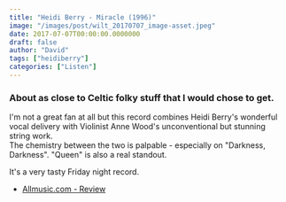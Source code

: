 ```yaml
---
title: "Heidi Berry - Miracle (1996)"
image: "/images/post/wilt_20170707_image-asset.jpeg"
date: 2017-07-07T00:00:00.0000000
draft: false
author: "David"
tags: ["heidiberry"]
categories: ["Listen"]
---
```

### About as close to Celtic folky stuff that I would chose to get. 

 I'm not a great fan at all but this record combines Heidi Berry's wonderful vocal delivery with Violinist Anne Wood's unconventional but stunning string work.  
The chemistry between the two is palpable - especially on "Darkness, Darkness". "Queen" is also a real standout.

 It's a very tasty Friday night record.

-  [Allmusic.com - Review](http://www.allmusic.com/album/miracle-mw0000073014)